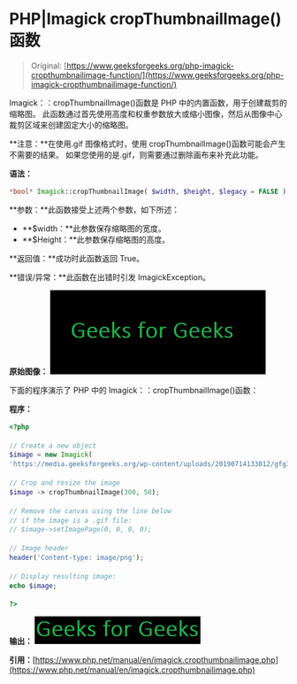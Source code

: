# PHP|Imagick cropThumbnailImage()函数

> Original: [https://www.geeksforgeeks.org/php-imagick-cropthumbnailimage-function/](https://www.geeksforgeeks.org/php-imagick-cropthumbnailimage-function/)

Imagick：：cropThumbnailImage()函数是 PHP 中的内置函数，用于创建裁剪的缩略图。 此函数通过首先使用高度和权重参数放大或缩小图像，然后从图像中心裁剪区域来创建固定大小的缩略图。

**注意：**在使用.gif 图像格式时，使用 cropThumbnailImage()函数可能会产生不需要的结果。 如果您使用的是.gif，则需要通过删除画布来补充此功能。

**语法：**

```php
*bool* Imagick::cropThumbnailImage( $width, $height, $legacy = FALSE )
```

**参数：**此函数接受上述两个参数，如下所述：

*   **$width：**此参数保存缩略图的宽度。
*   **$Height：**此参数保存缩略图的高度。

**返回值：**成功时此函数返回 True。

**错误/异常：**此函数在出错时引发 ImagickException。

**原始图像：**
![](img/176c5f6b65db3617c36d78213273e7a2.png)

下面的程序演示了 PHP 中的 Imagick：：cropThumbnailImage()函数：

**程序：**

```php
<?php

// Create a new object
$image = new Imagick(
'https://media.geeksforgeeks.org/wp-content/uploads/20190714133012/gfg390x152.png');

// Crop and resize the image
$image -> cropThumbnailImage(300, 50);

// Remove the canvas using the line below 
// if the image is a .gif file:
// $image->setImagePage(0, 0, 0, 0);

// Image header
header('Content-type: image/png');

// Display resulting image:
echo $image;

?>
```

**输出：**
![](img/3b514fd5c996359993fe040761a60f45.png)

**引用：**[https://www.php.net/manual/en/imagick.cropthumbnailimage.php](https://www.php.net/manual/en/imagick.cropthumbnailimage.php)